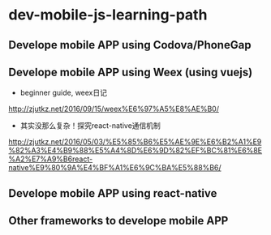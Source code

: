 # dev-mobile-js-learning-path


## Develope mobile APP using Codova/PhoneGap



## Develope mobile APP using Weex (using vuejs)

- beginner guide, weex日记

http://zjutkz.net/2016/09/15/weex%E6%97%A5%E8%AE%B0/

- 其实没那么复杂！探究react-native通信机制

http://zjutkz.net/2016/05/03/%E5%85%B6%E5%AE%9E%E6%B2%A1%E9%82%A3%E4%B9%88%E5%A4%8D%E6%9D%82%EF%BC%81%E6%8E%A2%E7%A9%B6react-native%E9%80%9A%E4%BF%A1%E6%9C%BA%E5%88%B6/


## Develope mobile APP using react-native



## Other frameworks to develope mobile APP

